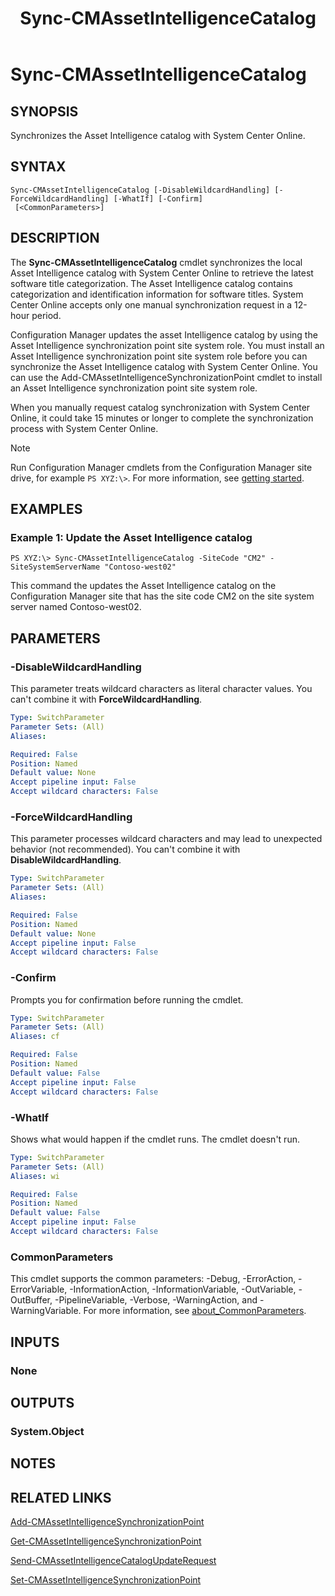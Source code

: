 ﻿---
description: Synchronizes the Asset Intelligence catalog with System Center Online.
external help file: AdminUI.PS.dll-Help.xml
Module Name: ConfigurationManager
ms.date: 05/07/2019
schema: 2.0.0
title: Sync-CMAssetIntelligenceCatalog
---

# Sync-CMAssetIntelligenceCatalog

## SYNOPSIS
Synchronizes the Asset Intelligence catalog with System Center Online.

## SYNTAX

```
Sync-CMAssetIntelligenceCatalog [-DisableWildcardHandling] [-ForceWildcardHandling] [-WhatIf] [-Confirm]
 [<CommonParameters>]
```

## DESCRIPTION
The **Sync-CMAssetIntelligenceCatalog** cmdlet synchronizes the local Asset Intelligence catalog with System Center Online to retrieve the latest software title categorization.
The Asset Intelligence catalog contains categorization and identification information for software titles.
System Center Online accepts only one manual synchronization request in a 12-hour period.

Configuration Manager updates the asset Intelligence catalog by using the Asset Intelligence synchronization point site system role.
You must install an Asset Intelligence synchronization point site system role before you can synchronize the Asset Intelligence catalog with System Center Online.
You can use the Add-CMAssetIntelligenceSynchronizationPoint cmdlet to install an Asset Intelligence synchronization point site system role.

When you manually request catalog synchronization with System Center Online, it could take 15 minutes or longer to complete the synchronization process with System Center Online.

> [!NOTE]
> Run Configuration Manager cmdlets from the Configuration Manager site drive, for example `PS XYZ:\>`. For more information, see [getting started](/powershell/sccm/overview).

## EXAMPLES

### Example 1: Update the Asset Intelligence catalog
```
PS XYZ:\> Sync-CMAssetIntelligenceCatalog -SiteCode "CM2" -SiteSystemServerName "Contoso-west02"
```

This command the updates the Asset Intelligence catalog on the Configuration Manager site that has the site code CM2 on the site system server named Contoso-west02.

## PARAMETERS

### -DisableWildcardHandling

This parameter treats wildcard characters as literal character values. You can't combine it with **ForceWildcardHandling**.

```yaml
Type: SwitchParameter
Parameter Sets: (All)
Aliases:

Required: False
Position: Named
Default value: None
Accept pipeline input: False
Accept wildcard characters: False
```

### -ForceWildcardHandling

This parameter processes wildcard characters and may lead to unexpected behavior (not recommended). You can't combine it with **DisableWildcardHandling**.

```yaml
Type: SwitchParameter
Parameter Sets: (All)
Aliases:

Required: False
Position: Named
Default value: None
Accept pipeline input: False
Accept wildcard characters: False
```

### -Confirm
Prompts you for confirmation before running the cmdlet.

```yaml
Type: SwitchParameter
Parameter Sets: (All)
Aliases: cf

Required: False
Position: Named
Default value: False
Accept pipeline input: False
Accept wildcard characters: False
```

### -WhatIf

Shows what would happen if the cmdlet runs. The cmdlet doesn't run.

```yaml
Type: SwitchParameter
Parameter Sets: (All)
Aliases: wi

Required: False
Position: Named
Default value: False
Accept pipeline input: False
Accept wildcard characters: False
```

### CommonParameters
This cmdlet supports the common parameters: -Debug, -ErrorAction, -ErrorVariable, -InformationAction, -InformationVariable, -OutVariable, -OutBuffer, -PipelineVariable, -Verbose, -WarningAction, and -WarningVariable. For more information, see [about_CommonParameters](http://go.microsoft.com/fwlink/?LinkID=113216).

## INPUTS

### None
## OUTPUTS

### System.Object
## NOTES

## RELATED LINKS

[Add-CMAssetIntelligenceSynchronizationPoint](Add-CMAssetIntelligenceSynchronizationPoint.md)

[Get-CMAssetIntelligenceSynchronizationPoint](Get-CMAssetIntelligenceSynchronizationPoint.md)

[Send-CMAssetIntelligenceCatalogUpdateRequest](Send-CMAssetIntelligenceCatalogUpdateRequest.md)

[Set-CMAssetIntelligenceSynchronizationPoint](Set-CMAssetIntelligenceSynchronizationPoint.md)


